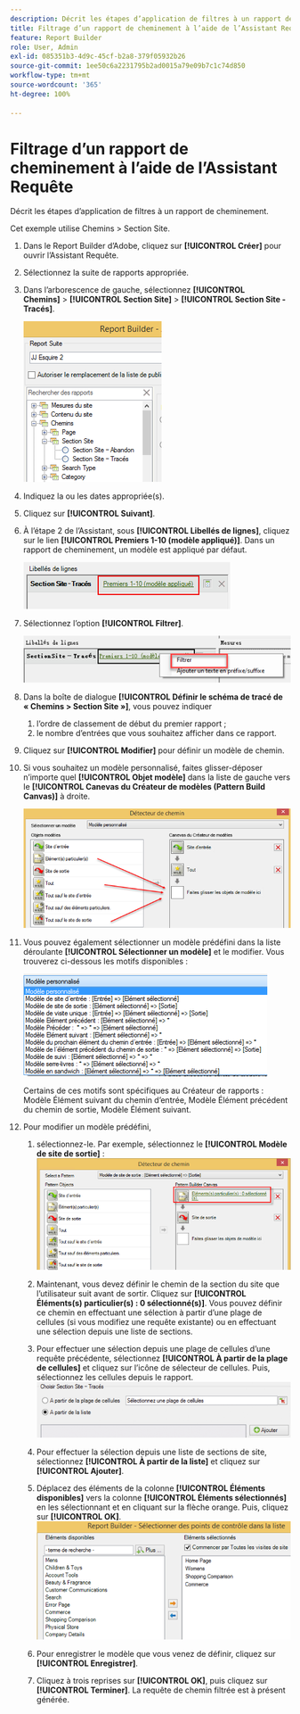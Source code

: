 ```yaml
---
description: Décrit les étapes d’application de filtres à un rapport de cheminement.
title: Filtrage d’un rapport de cheminement à l’aide de l’Assistant Requête
feature: Report Builder
role: User, Admin
exl-id: 085351b3-4d9c-45cf-b2a8-379f05932b26
source-git-commit: 1ee50c6a2231795b2ad0015a79e09b7c1c74d850
workflow-type: tm+mt
source-wordcount: '365'
ht-degree: 100%

---
```


# Filtrage d’un rapport de cheminement à l’aide de l’Assistant Requête

Décrit les étapes d’application de filtres à un rapport de cheminement.

Cet exemple utilise Chemins > Section Site.

1. Dans le Report Builder d’Adobe, cliquez sur **[!UICONTROL Créer]** pour ouvrir l’Assistant Requête.
1. Sélectionnez la suite de rapports appropriée.
1. Dans l’arborescence de gauche, sélectionnez **[!UICONTROL Chemins]** > **[!UICONTROL Section Site]** > **[!UICONTROL Section Site - Tracés]**.

   ![](assets/site_section_path_1.png)

1. Indiquez la ou les dates appropriée(s).
1. Cliquez sur **[!UICONTROL Suivant]**.
1. À l’étape 2 de l’Assistant, sous **[!UICONTROL Libellés de lignes]**, cliquez sur le lien **[!UICONTROL Premiers 1-10 (modèle appliqué)]**. Dans un rapport de cheminement, un modèle est appliqué par défaut.

   ![](assets/site_section_path_2.png)

1. Sélectionnez l’option **[!UICONTROL Filtrer]**.

   ![](assets/filter_option.png)

1. Dans la boîte de dialogue **[!UICONTROL Définir le schéma de tracé de « Chemins > Section Site »]**, vous pouvez indiquer
   1. l’ordre de classement de début du premier rapport ;
   1. le nombre d’entrées que vous souhaitez afficher dans ce rapport.
1. Cliquez sur **[!UICONTROL Modifier]** pour définir un modèle de chemin.
1. Si vous souhaitez un modèle personnalisé, faites glisser-déposer n’importe quel **[!UICONTROL Objet modèle]** dans la liste de gauche vers le **[!UICONTROL Canevas du Créateur de modèles (Pattern Build Canvas)]** à droite.

   ![](assets/custom_pattern.png)

1. Vous pouvez également sélectionner un modèle prédéfini dans la liste déroulante **[!UICONTROL Sélectionner un modèle]** et le modifier. Vous trouverez ci-dessous les motifs disponibles :

   ![](assets/select_a_pattern.png)

   Certains de ces motifs sont spécifiques au Créateur de rapports : Modèle Élément suivant du chemin d’entrée, Modèle Élément précédent du chemin de sortie, Modèle Élément suivant.
1. Pour modifier un modèle prédéfini,
   1. sélectionnez-le. Par exemple, sélectionnez le **[!UICONTROL Modèle de site de sortie]** : ![](assets/exited_site_pattern.png)

   1. Maintenant, vous devez définir le chemin de la section du site que l’utilisateur suit avant de sortir. Cliquez sur **[!UICONTROL Éléments(s) particulier(s) : 0 sélectionné(s)]**. Vous pouvez définir ce chemin en effectuant une sélection à partir d’une plage de cellules (si vous modifiez une requête existante) ou en effectuant une sélection depuis une liste de sections.
   1. Pour effectuer une sélection depuis une plage de cellules d’une requête précédente, sélectionnez **[!UICONTROL À partir de la plage de cellules]** et cliquez sur l’icône de sélecteur de cellules. Puis, sélectionnez les cellules depuis le rapport. ![](assets/choose_site_section_paths.png)

   1. Pour effectuer la sélection depuis une liste de sections de site, sélectionnez **[!UICONTROL À partir de la liste]** et cliquez sur **[!UICONTROL Ajouter]**.
   1. Déplacez des éléments de la colonne **[!UICONTROL Éléments disponibles]** vers la colonne **[!UICONTROL Éléments sélectionnés]** en les sélectionnant et en cliquant sur la flèche orange. Puis, cliquez sur **[!UICONTROL OK]**. ![](assets/move_site_section_elements.png)

   1. Pour enregistrer le modèle que vous venez de définir, cliquez sur **[!UICONTROL Enregistrer]**.
   1. Cliquez à trois reprises sur **[!UICONTROL OK]**, puis cliquez sur **[!UICONTROL Terminer]**. La requête de chemin filtrée est à présent générée.
